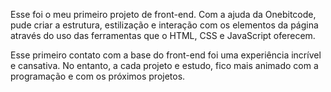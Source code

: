 Esse foi o meu primeiro projeto de front-end. Com a ajuda da Onebitcode, pude criar a estrutura, estilização e interação com os elementos da página através do uso das ferramentas que o HTML, CSS e JavaScript oferecem.

Esse primeiro contato com a base do front-end foi uma experiência incrível e cansativa. No entanto, a cada projeto e estudo, fico mais animado com a programação e com os próximos projetos.
